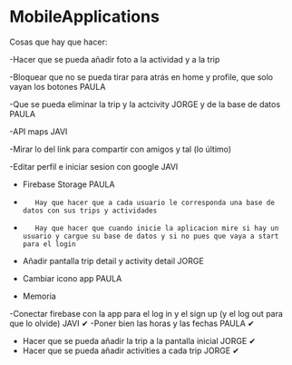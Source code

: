# MobileApplications

Cosas que hay que hacer:

  
  -Hacer que se pueda añadir foto a la actividad y a la trip 
  
  -Bloquear que no se pueda tirar para atrás en home y profile, que solo vayan los botones PAULA
  
  -Que se pueda eliminar la trip y la actcivity JORGE
        y de la base de datos   PAULA
   
  -API maps JAVI
   
  -Mirar lo del link para compartir con amigos y tal (lo último)
  
  -Editar perfil e iniciar sesion con google JAVI
   
  - Firebase Storage PAULA
  -        Hay que hacer que a cada usuario le corresponda una base de datos con sus trips y actividades
  -        Hay que hacer que cuando inicie la aplicacion mire si hay un usuario y cargue su base de datos y si no pues que vaya a start para el login
 
  - Añadir pantalla trip detail y activity detail JORGE
 
  - Cambiar icono app PAULA
  
  - Memoria 

  
   -Conectar firebase con la app para el log in y el sign up  (y el log out para que lo olvide) JAVI ✔
   -Poner bien las horas y las fechas PAULA ✔
   - Hacer que se pueda añadir la trip a la pantalla inicial JORGE ✔
   - Hacer que se pueda añadir activities a cada trip  JORGE ✔
